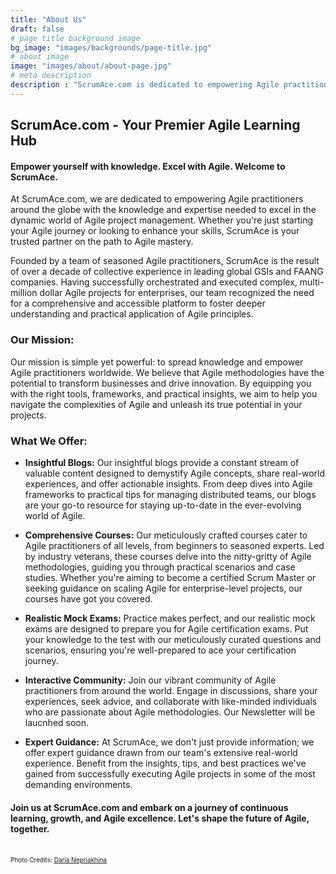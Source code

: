 ```yaml
---
title: "About Us"
draft: false
# page title background image
bg_image: "images/backgrounds/page-title.jpg"
# about image
image: "images/about/about-page.jpg"
# meta description
description : "ScrumAce.com is dedicated to empowering Agile practitioners around the globe with the knowledge and expertise needed to excel in the dynamic world of Agile project management."
---
```


## ScrumAce.com - Your Premier Agile Learning Hub

#### Empower yourself with knowledge. Excel with Agile. Welcome to ScrumAce.

At ScrumAce.com, we are dedicated to empowering Agile practitioners around the globe with the knowledge and expertise needed to excel in the dynamic world of Agile project management. Whether you're just starting your Agile journey or looking to enhance your skills, ScrumAce is your trusted partner on the path to Agile mastery.

Founded by a team of seasoned Agile practitioners, ScrumAce is the result of over a decade of collective experience in leading global GSIs and FAANG companies. Having successfully orchestrated and executed complex, multi-million dollar Agile projects for enterprises, our team recognized the need for a comprehensive and accessible platform to foster deeper understanding and practical application of Agile principles.

### Our Mission:
Our mission is simple yet powerful: to spread knowledge and empower Agile practitioners worldwide. We believe that Agile methodologies have the potential to transform businesses and drive innovation. By equipping you with the right tools, frameworks, and practical insights, we aim to help you navigate the complexities of Agile and unleash its true potential in your projects.

### What We Offer:
* **Insightful Blogs:** Our insightful blogs provide a constant stream of valuable content designed to demystify Agile concepts, share real-world experiences, and offer actionable insights. From deep dives into Agile frameworks to practical tips for managing distributed teams, our blogs are your go-to resource for staying up-to-date in the ever-evolving world of Agile.

* **Comprehensive Courses:** Our meticulously crafted courses cater to Agile practitioners of all levels, from beginners to seasoned experts. Led by industry veterans, these courses delve into the nitty-gritty of Agile methodologies, guiding you through practical scenarios and case studies. Whether you're aiming to become a certified Scrum Master or seeking guidance on scaling Agile for enterprise-level projects, our courses have got you covered.

* **Realistic Mock Exams:** Practice makes perfect, and our realistic mock exams are designed to prepare you for Agile certification exams. Put your knowledge to the test with our meticulously curated questions and scenarios, ensuring you're well-prepared to ace your certification journey.

* **Interactive Community:** Join our vibrant community of Agile practitioners from around the world. Engage in discussions, share your experiences, seek advice, and collaborate with like-minded individuals who are passionate about Agile methodologies. Our Newsletter will be laucnhed soon.

* **Expert Guidance:** At ScrumAce, we don't just provide information; we offer expert guidance drawn from our team's extensive real-world experience. Benefit from the insights, tips, and best practices we've gained from successfully executing Agile projects in some of the most demanding environments.

#### Join us at ScrumAce.com and embark on a journey of continuous learning, growth, and Agile excellence. Let's shape the future of Agile, together.

<br/><font size=1pt>Photo Credits: <a href="https://unsplash.com/@epicantus">Daria Nepriakhina</a></font>